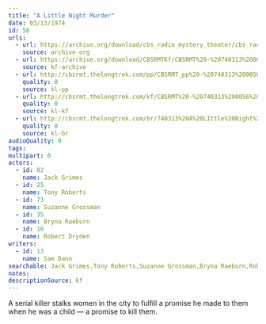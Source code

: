 ```yaml
---
title: "A Little Night Murder"
date: 03/13/1974
id: 56
urls: 
  - url: https://archive.org/download/cbs_radio_mystery_theater/cbs_radio_mystery_theater-0051-0100.zip/cbs_radio_mystery_theater-0051-0100%2Fcbsrmt_0056_a_little_night_murder.mp3
    source: archive-org
  - url: https://archive.org/download/CBSRMTKf/CBSRMT%20-%20740313%200056%20A%20Little%20Night%20Murder_kf.mp3
    source: kf-archive
  - url: http://cbsrmt.thelongtrek.com/pp/CBSRMT_pp%20-%20740313%200056%20A%20Little%20Night%20Murder.mp3
    quality: 0
    source: kl-pp
  - url: http://cbsrmt.thelongtrek.com/kf/CBSRMT%20-%20740313%200056%20A%20Little%20Night%20Murder_kf.mp3
    quality: 0
    source: kl-kf
  - url: http://cbsrmt.thelongtrek.com/br/740313%20A%20LIttle%20Night%20Murder%20WOR.mp3
    quality: 0
    source: kl-br
audioQuality: 0
tags: 
multipart: 0
actors:  
  - id: 82
    name: Jack Grimes  
  - id: 25
    name: Tony Roberts  
  - id: 73
    name: Suzanne Grossman  
  - id: 35
    name: Bryna Raeburn  
  - id: 16
    name: Robert Dryden
writers:  
  - id: 13
    name: Sam Dann
searchable: Jack Grimes,Tony Roberts,Suzanne Grossman,Bryna Raeburn,Robert Dryden Sam Dann
notes: 
descriptionSource: kf
---
```

A serial killer stalks women in the city to fulfill a promise he made to them when he was a child — a promise to kill them.
